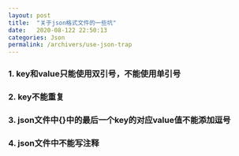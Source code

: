 ```yaml
---
layout: post
title:  "关于json格式文件的一些坑"
date:   2020-08-122 22:50:13
categories: Json
permalink: /archivers/use-json-trap
---
```


### 1. key和value只能使用双引号，不能使用单引号

### 2. key不能重复

### 3. json文件中{}中的最后一个key的对应value值不能添加逗号

### 4. json文件中不能写注释